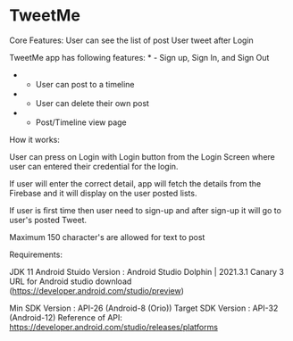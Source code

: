 # TweetMe

Core Features:
User can see the list of post User tweet after Login

TweetMe app has following features:
*
    - Sign up, Sign In, and Sign Out
    
*
    - User can post to a timeline
    
*
    - User can delete their own post
    
*
    - Post/Timeline view page
    


How it works:

User can press on Login with Login button from the Login Screen where user can entered their
credential for the login.

If user will enter the correct detail, app will fetch the details from the
Firebase and it will display on the user posted lists.

If user is first time then user need
to  sign-up and after sign-up it will go to user's posted Tweet.

Maximum 150 character's are allowed for text to post

Requirements:

JDK 11 
Android Stuido Version : Android Studio Dolphin | 2021.3.1 Canary 3
URL for Android studio download (https://developer.android.com/studio/preview)

Min SDK Version : API-26 (Android-8 (Orio))
Target SDK Version : API-32 (Android-12)
Reference of API: https://developer.android.com/studio/releases/platforms

